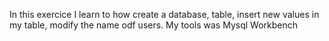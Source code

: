 In this exercice I learn to how create a database, table, insert new values in my table, modify the name odf users. 
My tools was Mysql Workbench